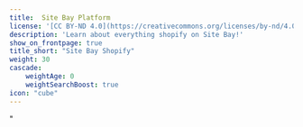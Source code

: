 ```yaml
---
title:  Site Bay Platform
license: '[CC BY-ND 4.0](https://creativecommons.org/licenses/by-nd/4.0)'
description: 'Learn about everything shopify on Site Bay!'
show_on_frontpage: true
title_short: "Site Bay Shopify"
weight: 30
cascade:
    weightAge: 0
    weightSearchBoost: true
icon: "cube"
---
```


"